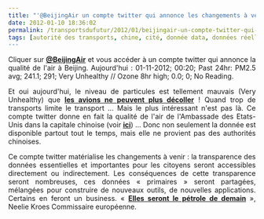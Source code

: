 ```yaml
---
title: "'@BeijingAir un compte twitter qui annonce les changements à venir"
date: 2012-01-10 18:36:02
permalink: /transportsdufutur/2012/01/beijingair-un-compte-twitter-qui-annonce-les-changements-a-venir.html
tags: [autorité des transports, chine, cité, donnée data, données réelles, emission, qualité de l'air, twitter]
---
```


<p style="text-align: justify">Cliquer sur <a href="https://twitter.com/#%21/BeijingAir" target="_blank"><strong>@<span class="SpellE">BeijingAir</span></strong></a> et vous accéder à un compte <span class="SpellE">twitter</span> qui annonce la qualité de l'air à Beijing. <span class="SpellE"><span class="GramE"><span lang="EN-GB">Aujourd'hui</span></span></span><span class="GramE"><span lang="EN-GB"> :</span></span><span lang="EN-GB"> </span><span lang="EN-GB">01-11-2012</span><span lang="EN-GB">; </span><span lang="EN-GB">00:20</span><span lang="EN-GB">; Past 24hr: PM2.5 <span class="SpellE">avg</span>; 241.1; 291; Very Unhealthy // Ozone 8hr high; 0.0; 0; No Reading. </span></p> <p style="text-align: justify">Et oui aujourd'hui, le niveau de particules est tellement mauvais (<span class="SpellE">Very</span> <span class="SpellE">Unhealthy</span>) que <a href="http://www.channelnewsasia.com/stories/afp_asiapacific/view/1175854/1/.html#.Twwb8lT3CG8.twitter" target="_blank"><strong>les avions ne peuvent plus décoller</strong></a> ! Quand trop de transports limite le transport ... Mais le plus intéressant n'est pas là. Ce compte <span class="SpellE">twitter</span> donne en fait la qualité de l'air de l'Ambassade des Etats-Unis dans la capitale chinoise (voir <a href="http://www.airnow.gov/index.cfm?action=aqibasics.aqi" target="_blank"><strong>ici</strong></a>) ... Donc non seulement la donnée est disponible partout tout le temps, mais elle ne provient pas des <span class="SpellE">authorités</span> chinoises.</p> <p style="text-align: justify">Ce compte <span class="SpellE">twitter</span> matérialise les changements à venir : la transparence des données essentielles et importantes pour les citoyens seront accessibles directement ou indirectement. Les conséquences de cette transparence seront nombreuses, ces données « primaires » seront partagées, mélangées pour construire de nouveaux outils, de nouvelles applications. Certains en feront un business. « <strong><a href="http://t.co/FWaMPPF7">Elles seront le pétrole de demain</a></strong> », <span class="SpellE">Neelie</span> <span class="SpellE">Kroes</span> Commissaire européenne. <span> </span></p>
